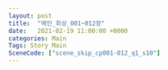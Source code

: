 ```yaml
---
layout: post
title:  "메인_회상_001~012장"
date:   2021-02-19 11:00:00 +0000
categories: Main
Tags: Story Main
SceneCode: ["scene_skip_cp001-012_q1_s10"]
---
```

